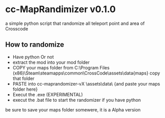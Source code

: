 # cc-MapRandimizer v0.1.0

a simple python script that randomize all teleport point and area of Crosscode

## How to randomize

- Have python Or not 
- extract the mod into your mod folder 
- COPY your maps folder from C:\Program Files (x86)\Steam\steamapps\common\CrossCode\assets\data\{maps} copy that folder
- PASTE into cc-maprandomizer-vX  \assets\data\ {and paste your maps folder here}
- Execut the .exe (EXPERIMENTAL)
- execut the .bat file to start the randomizer if you have python 

be sure to save your maps folder somewere, it is a Alpha version

